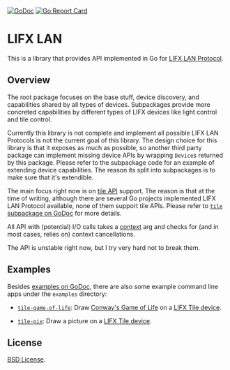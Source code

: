 [![GoDoc](https://godoc.org/github.com/fishy/lifxlan?status.svg)](https://godoc.org/github.com/fishy/lifxlan)
[![Go Report Card](https://goreportcard.com/badge/github.com/fishy/lifxlan)](https://goreportcard.com/report/github.com/fishy/lifxlan)

# LIFX LAN

This is a library that provides API implemented in Go for
[LIFX LAN Protocol](https://lan.developer.lifx.com/v2.0/docs/).

## Overview

The root package focuses on the base stuff, device discovery,
and capabilities shared by all types of devices.
Subpackages provide more concreted capabilities by different types of LIFX
devices like light control and tile control.

Currently this library is not complete and implement all possible LIFX LAN
Protocols is not the current goal of this library.
The design choice for this library is that it exposes as much as possible,
so another third party package can implement missing device APIs by wrapping
`Device`s returned by this package.
Please refer to the subpackage code for an example of extending device
capabilities.
The reason its split into subpackages is to make sure that it's extendible.

The main focus right now is on
[tile API](https://lan.developer.lifx.com/v2.0/docs/tile-control) support.
The reason is that at the time of writing,
although there are several Go projects implemented LIFX LAN Protocol available,
none of them support tile APIs.
Please refer to
[`tile` subpackage on GoDoc](https://godoc.org/github.com/fishy/lifxlan/tile)
for more details.

All API with (potential) I/O calls takes a [context](https://godoc.org/context)
arg and checks for (and in most cases, relies on) context cancellations.

The API is unstable right now, but I try very hard not to break them.

## Examples

Besides
[examples on GoDoc](https://godoc.org/github.com/fishy/lifxlan#pkg-examples),
there are also some example command line apps under the `examples` directory:

- [`tile-game-of-life`](examples/tile-game-of-life/): Draw
  [Conway's Game of Life](https://en.wikipedia.org/wiki/Conway%27s_Game_of_Life)
  on a [LIFX Tile device](https://www.lifx.com/products/lifx-tile).

- [`tile-pix`](examples/tile-pix/): Draw a picture on a
  [LIFX Tile device](https://www.lifx.com/products/lifx-tile).

## License

[BSD License](https://github.com/fishy/lifxlan/blob/master/LICENSE).
